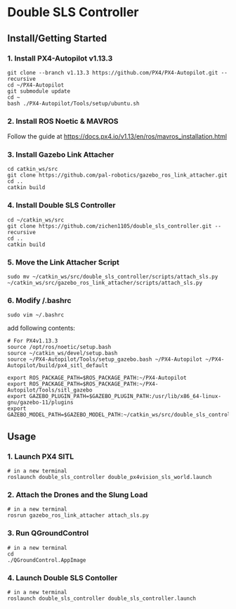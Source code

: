 # Double SLS Controller

## Install/Getting Started  
### 1. Install PX4-Autopilot v1.13.3  
```
git clone --branch v1.13.3 https://github.com/PX4/PX4-Autopilot.git --recursive
cd ~/PX4-Autopilot
git submodule update
cd ~
bash ./PX4-Autopilot/Tools/setup/ubuntu.sh
```
### 2. Install ROS Noetic & MAVROS  
Follow the guide at https://docs.px4.io/v1.13/en/ros/mavros_installation.html  
### 3. Install Gazebo Link Attacher  
```
cd catkin_ws/src  
git clone https://github.com/pal-robotics/gazebo_ros_link_attacher.git  
cd ..
catkin build
```
### 4. Install Double SLS Controller
```
cd ~/catkin_ws/src
git clone https://github.com/zichen1105/double_sls_controller.git --recursive
cd ..
catkin build
```
### 5. Move the Link Attacher Script
```
sudo mv ~/catkin_ws/src/double_sls_controller/scripts/attach_sls.py ~/catkin_ws/src/gazebo_ros_link_attacher/scripts/attach_sls.py
```   
### 6. Modify /.bashrc
```
sudo vim ~/.bashrc
```  
add following contents:
```
# For PX4v1.13.3
source /opt/ros/noetic/setup.bash
source ~/catkin_ws/devel/setup.bash
source ~/PX4-Autopilot/Tools/setup_gazebo.bash ~/PX4-Autopilot ~/PX4-Autopilot/build/px4_sitl_default

export ROS_PACKAGE_PATH=$ROS_PACKAGE_PATH:~/PX4-Autopilot
export ROS_PACKAGE_PATH=$ROS_PACKAGE_PATH:~/PX4-Autopilot/Tools/sitl_gazebo
export GAZEBO_PLUGIN_PATH=$GAZEBO_PLUGIN_PATH:/usr/lib/x86_64-linux-gnu/gazebo-11/plugins
export GAZEBO_MODEL_PATH=$GAZEBO_MODEL_PATH:~/catkin_ws/src/double_sls_controller/models
```
## Usage
### 1. Launch PX4 SITL
```
# in a new terminal
roslaunch double_sls_controller double_px4vision_sls_world.launch
```  
### 2. Attach the Drones and the Slung Load
```
# in a new terminal
rosrun gazebo_ros_link_attacher attach_sls.py
```
### 3. Run QGroundControl
```
# in a new terminal
cd
./QGroundControl.AppImage
```
### 4. Launch Double SLS Contoller
```
# in a new terminal
roslaunch double_sls_controller double_sls_controller.launch
```
